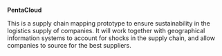 **PentaCloud**

This is a supply chain mapping prototype to ensure sustainability in the logistics supply of companies. It will work together with geographical information systems to account for shocks in the supply chain, and allow companies to source for the best suppliers.
